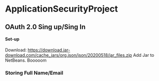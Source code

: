 # ApplicationSecurityProject


## OAuth 2.0 Sing up/Sing In
#### Set-up
Download: https://download.jar-download.com/cache_jars/org.json/json/20200518/jar_files.zip
Add Jar to NetBeans. Booooom


### Storing Full Name/Email
